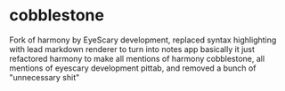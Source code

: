 # cobblestone
Fork of harmony by EyeScary development, replaced syntax highlighting with lead markdown renderer to turn into notes app
basically it just refactored harmony to make all mentions of harmony cobblestone, all mentions of eyescary development pittab, and removed a bunch of "unnecessary shit"
